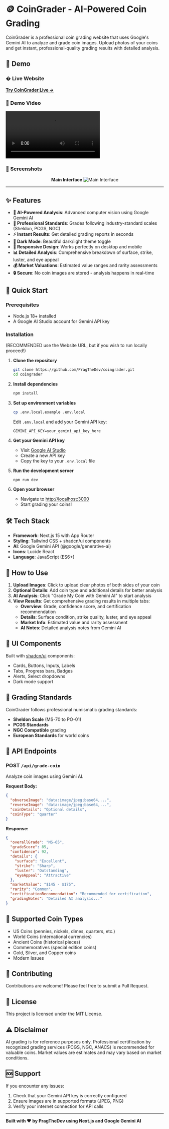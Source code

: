 # 🪙 CoinGrader - AI-Powered Coin Grading

CoinGrader is a professional coin grading website that uses Google's Gemini AI to analyze and grade coin images. Upload photos of your coins and get instant, professional-quality grading results with detailed analysis.

## 📱 Demo

### � Live Website

**[Try CoinGrader Live →](https://your-vercel-deployment-url.vercel.app)**

### 🎥 Demo Video

![CoinGrader Demo](./coingrader_demo.mov)

### 📸 Screenshots

<div align="center">

**Main Interface**
![Main Interface](./coingrader_darkmode.png)

</div>

---

## ✨ Features

- **🤖 AI-Powered Analysis**: Advanced computer vision using Google Gemini AI
- **🎯 Professional Standards**: Grades following industry-standard scales (Sheldon, PCGS, NGC)
- **⚡ Instant Results**: Get detailed grading reports in seconds
- **🌙 Dark Mode**: Beautiful dark/light theme toggle
- **📱 Responsive Design**: Works perfectly on desktop and mobile
- **📊 Detailed Analysis**: Comprehensive breakdown of surface, strike, luster, and eye appeal
- **💰 Market Valuations**: Estimated value ranges and rarity assessments
- **🔒 Secure**: No coin images are stored - analysis happens in real-time

## 🚀 Quick Start

### Prerequisites

- Node.js 18+ installed
- A Google AI Studio account for Gemini API key

### Installation

(RECOMMENDED use the Website URL, but if you wish to run locally proceed!)

1. **Clone the repository**

   ```bash
   git clone https://github.com/PragTheDev/coingrader.git
   cd coingrader
   ```

2. **Install dependencies**

   ```bash
   npm install
   ```

3. **Set up environment variables**

   ```bash
   cp .env.local.example .env.local
   ```

   Edit `.env.local` and add your Gemini API key:

   ```env
   GEMINI_API_KEY=your_gemini_api_key_here
   ```

4. **Get your Gemini API key**

   - Visit [Google AI Studio](https://makersuite.google.com/app/apikey)
   - Create a new API key
   - Copy the key to your `.env.local` file

5. **Run the development server**

   ```bash
   npm run dev
   ```

6. **Open your browser**
   - Navigate to [http://localhost:3000](http://localhost:3000)
   - Start grading your coins!

## 🛠️ Tech Stack

- **Framework**: Next.js 15 with App Router
- **Styling**: Tailwind CSS + shadcn/ui components
- **AI**: Google Gemini API (@google/generative-ai)
- **Icons**: Lucide React
- **Language**: JavaScript (ES6+)

## 📸 How to Use

1. **Upload Images**: Click to upload clear photos of both sides of your coin
2. **Optional Details**: Add coin type and additional details for better analysis
3. **AI Analysis**: Click "Grade My Coin with Gemini AI" to start analysis
4. **View Results**: Get comprehensive grading results in multiple tabs:
   - **Overview**: Grade, confidence score, and certification recommendation
   - **Details**: Surface condition, strike quality, luster, and eye appeal
   - **Market Info**: Estimated value and rarity assessment
   - **AI Notes**: Detailed analysis notes from Gemini AI

## 🎨 UI Components

Built with [shadcn/ui](https://ui.shadcn.com/) components:

- Cards, Buttons, Inputs, Labels
- Tabs, Progress bars, Badges
- Alerts, Select dropdowns
- Dark mode support

## 📝 Grading Standards

CoinGrader follows professional numismatic grading standards:

- **Sheldon Scale** (MS-70 to PO-01)
- **PCGS Standards**
- **NGC Compatible** grading
- **European Standards** for world coins

## 🔧 API Endpoints

### POST `/api/grade-coin`

Analyze coin images using Gemini AI.

**Request Body:**

```json
{
  "obverseImage": "data:image/jpeg;base64,...",
  "reverseImage": "data:image/jpeg;base64,...",
  "coinDetails": "Optional details",
  "coinType": "quarter"
}
```

**Response:**

```json
{
  "overallGrade": "MS-65",
  "gradeScore": 85,
  "confidence": 92,
  "details": {
    "surface": "Excellent",
    "strike": "Sharp",
    "luster": "Outstanding",
    "eyeAppeal": "Attractive"
  },
  "marketValue": "$145 - $175",
  "rarity": "Common",
  "certificationRecommendation": "Recommended for certification",
  "gradingNotes": "Detailed AI analysis..."
}
```

## 🌟 Supported Coin Types

- US Coins (pennies, nickels, dimes, quarters, etc.)
- World Coins (international currencies)
- Ancient Coins (historical pieces)
- Commemoratives (special edition coins)
- Gold, Silver, and Copper coins
- Modern Issues

## 🤝 Contributing

Contributions are welcome! Please feel free to submit a Pull Request.

## 📄 License

This project is licensed under the MIT License.

## ⚠️ Disclaimer

AI grading is for reference purposes only. Professional certification by recognized grading services (PCGS, NGC, ANACS) is recommended for valuable coins. Market values are estimates and may vary based on market conditions.

## 🆘 Support

If you encounter any issues:

1. Check that your Gemini API key is correctly configured
2. Ensure images are in supported formats (JPEG, PNG)
3. Verify your internet connection for API calls

---

**Built with ❤️ by PragTheDev using Next.js and Google Gemini AI**
